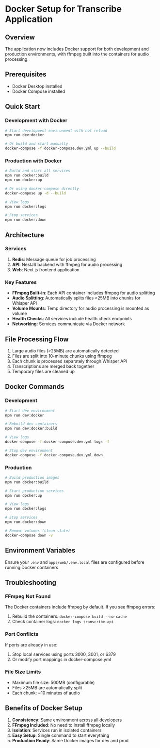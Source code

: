 # Docker Setup for Transcribe Application

## Overview
The application now includes Docker support for both development and production environments, with ffmpeg built into the containers for audio processing.

## Prerequisites
- Docker Desktop installed
- Docker Compose installed

## Quick Start

### Development with Docker
```bash
# Start development environment with hot reload
npm run dev:docker

# Or build and start manually
docker-compose -f docker-compose.dev.yml up --build
```

### Production with Docker
```bash
# Build and start all services
npm run docker:build
npm run docker:up

# Or using docker-compose directly
docker-compose up -d --build

# View logs
npm run docker:logs

# Stop services
npm run docker:down
```

## Architecture

### Services
1. **Redis**: Message queue for job processing
2. **API**: NestJS backend with ffmpeg for audio processing
3. **Web**: Next.js frontend application

### Key Features
- **FFmpeg Built-in**: Each API container includes ffmpeg for audio splitting
- **Audio Splitting**: Automatically splits files >25MB into chunks for Whisper API
- **Volume Mounts**: Temp directory for audio processing is mounted as volume
- **Health Checks**: All services include health check endpoints
- **Networking**: Services communicate via Docker network

## File Processing Flow
1. Large audio files (>25MB) are automatically detected
2. Files are split into 10-minute chunks using ffmpeg
3. Each chunk is processed separately through Whisper API
4. Transcriptions are merged back together
5. Temporary files are cleaned up

## Docker Commands

### Development
```bash
# Start dev environment
npm run dev:docker

# Rebuild dev containers
npm run dev:docker:build

# View logs
docker-compose -f docker-compose.dev.yml logs -f

# Stop dev environment
docker-compose -f docker-compose.dev.yml down
```

### Production
```bash
# Build production images
npm run docker:build

# Start production services
npm run docker:up

# View logs
npm run docker:logs

# Stop services
npm run docker:down

# Remove volumes (clean slate)
docker-compose down -v
```

## Environment Variables
Ensure your `.env` and `apps/web/.env.local` files are configured before running Docker containers.

## Troubleshooting

### FFmpeg Not Found
The Docker containers include ffmpeg by default. If you see ffmpeg errors:
1. Rebuild the containers: `docker-compose build --no-cache`
2. Check container logs: `docker logs transcribe-api`

### Port Conflicts
If ports are already in use:
1. Stop local services using ports 3000, 3001, or 6379
2. Or modify port mappings in docker-compose.yml

### File Size Limits
- Maximum file size: 500MB (configurable)
- Files >25MB are automatically split
- Each chunk: ~10 minutes of audio

## Benefits of Docker Setup
1. **Consistency**: Same environment across all developers
2. **FFmpeg Included**: No need to install ffmpeg locally
3. **Isolation**: Services run in isolated containers
4. **Easy Setup**: Single command to start everything
5. **Production Ready**: Same Docker images for dev and prod